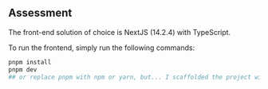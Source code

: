 ## Assessment

The front-end solution of choice is NextJS (14.2.4) with TypeScript.

To run the frontend, simply run the following commands:

```bash
pnpm install
pnpm dev
## or replace pnpm with npm or yarn, but... I scaffolded the project with pnpm
```